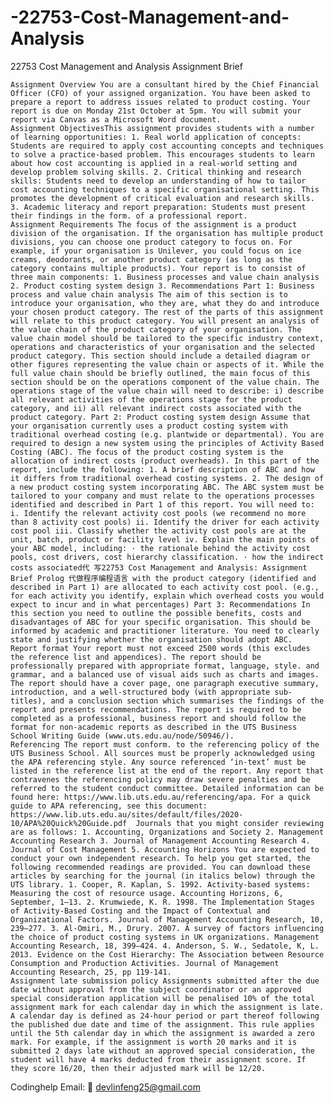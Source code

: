 # -22753-Cost-Management-and-Analysis
 22753 Cost Management and Analysis
Assignment Brief

    Assignment Overview You are a consultant hired by the Chief Financial Officer (CFO) of your assigned organization. You have been asked to prepare a report to address issues related to product costing. Your report is due on Monday 21st October at 5pm. You will submit your report via Canvas as a Microsoft Word document.
    Assignment ObjectivesThis assignment provides students with a number of learning opportunities: 1. Real world application of concepts:  Students are required to apply cost accounting concepts and techniques to solve a practice-based problem. This encourages students to learn about how cost accounting is applied in a real‐world setting and develop problem solving skills. 2. Critical thinking and research skills: Students need to develop an understanding of how to tailor cost accounting techniques to a specific organisational setting. This promotes the development of critical evaluation and research skills. 3. Academic literacy and report preparation: Students must present their findings in the form. of a professional report. 
    Assignment Requirements The focus of the assignment is a product division of the organisation. If the organisation has multiple product divisions, you can choose one product category to focus on. For example, if your organisation is Unilever, you could focus on ice creams, deodorants, or another product category (as long as the category contains multiple products). Your report is to consist of three main components: 1. Business processes and value chain analysis 2. Product costing system design 3. Recommendations Part 1: Business process and value chain analysis The aim of this section is to introduce your organisation, who they are, what they do and introduce your chosen product category. The rest of the parts of this assignment will relate to this product category. You will present an analysis of the value chain of the product category of your organisation. The value chain model should be tailored to the specific industry context, operations and characteristics of your organisation and the selected product category. This section should include a detailed diagram or other figures representing the value chain or aspects of it. While the full value chain should be briefly outlined, the main focus of this section should be on the operations component of the value chain. The operations stage of the value chain will need to describe: i) describe all relevant activities of the operations stage for the product category, and ii) all relevant indirect costs associated with the product category. Part 2: Product costing system design Assume that your organisation currently uses a product costing system with traditional overhead costing (e.g. plantwide or departmental). You are required to design a new system using the principles of Activity Based Costing (ABC). The focus of the product costing system is the allocation of indirect costs (product overheads). In this part of the report, include the following: 1. A brief description of ABC and how it differs from traditional overhead costing systems. 2. The design of a new product costing system incorporating ABC. The ABC system must be tailored to your company and must relate to the operations processes identified and described in Part 1 of this report. You will need to: i. Identify the relevant activity cost pools (we recommend no more than 8 activity cost pools) ii. Identify the driver for each activity cost pool iii. Classify whether the activity cost pools are at the unit, batch, product or facility level iv. Explain the main points of your ABC model, including: · the rationale behind the activity cost pools, cost drivers, cost hierarchy classification. · how the indirect costs associated代 写22753 Cost Management and Analysis: Assignment Brief Prolog 代做程序编程语言 with the product category (identified and described in Part 1) are allocated to each activity cost pool. (e.g., for each activity you identify, explain which overhead costs you would expect to incur and in what percentages) Part 3: Recommendations In this section you need to outline the possible benefits, costs and disadvantages of ABC for your specific organisation. This should be informed by academic and practitioner literature. You need to clearly state and justifying whether the organisation should adopt ABC.
    Report format Your report must not exceed 2500 words (this excludes the reference list and appendices). The report should be professionally prepared with appropriate format, language, style. and grammar, and a balanced use of visual aids such as charts and images. The report should have a cover page, one paragraph executive summary, introduction, and a well-structured body (with appropriate sub-titles), and a conclusion section which summarises the findings of the report and presents recommendations. The report is required to be completed as a professional, business report and should follow the format for non-academic reports as described in the UTS Business School Writing Guide (www.uts.edu.au/node/50946/).
    Referencing The report must conform. to the referencing policy of the UTS Business School. All sources must be properly acknowledged using the APA referencing style. Any source referenced ‘in-text’ must be listed in the reference list at the end of the report. Any report that contravenes the referencing policy may draw severe penalties and be referred to the student conduct committee. Detailed information can be found here: https://www.lib.uts.edu.au/referencing/apa. For a quick guide to APA referencing, see this document: https://www.lib.uts.edu.au/sites/default/files/2020-10/APA%20Quick%20Guide.pdf  Journals that you might consider reviewing are as follows: 1. Accounting, Organizations and Society 2. Management Accounting Research 3. Journal of Management Accounting Research 4. Journal of Cost Management 5. Accounting Horizons You are expected to conduct your own independent research. To help you get started, the following recommended readings are provided. You can download these articles by searching for the journal (in italics below) through the UTS library. 1. Cooper, R. Kaplan, S. 1992. Activity‐based systems: Measuring the cost of resource usage. Accounting Horizons, 6, September, 1–13. 2. Krumwiede, K. R. 1998. The Implementation Stages of Activity‐Based Costing and the Impact of Contextual and Organizational Factors. Journal of Management Accounting Research, 10, 239–277. 3. Al‐Omiri, M., Drury. 2007. A survey of factors influencing the choice of product costing systems in UK organizations. Management Accounting Research, 18, 399–424. 4. Anderson, S. W., Sedatole, K, L. 2013. Evidence on the Cost Hierarchy: The Association between Resource Consumption and Production Activities. Journal of Management Accounting Research, 25, pp 119-141.
    Assignment late submission policy Assignments submitted after the due date without approval from the subject coordinator or an approved special consideration application will be penalised 10% of the total assignment mark for each calendar day in which the assignment is late. A calendar day is defined as 24-hour period or part thereof following the published due date and time of the assignment. This rule applies until the 5th calendar day in which the assignment is awarded a zero mark. For example, if the assignment is worth 20 marks and it is submitted 2 days late without an approved special consideration, the student will have 4 marks deducted from their assignment score. If they score 16/20, then their adjusted mark will be 12/20.

Codinghelp Email:  📧 devlinfeng25@gmail.com
